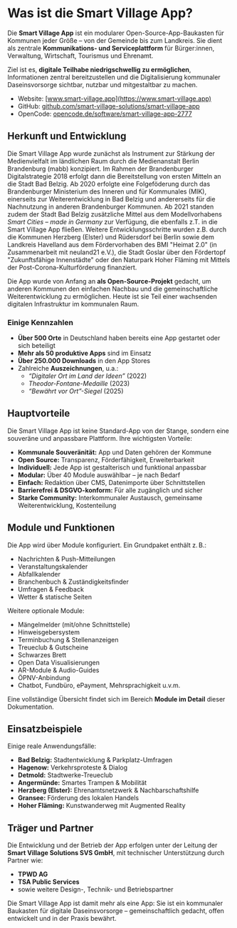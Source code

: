 # Was ist die Smart Village App?

Die **Smart Village App** ist ein modularer Open-Source-App-Baukasten für Kommunen jeder Größe – von der Gemeinde bis zum Landkreis. Sie dient als zentrale **Kommunikations- und Serviceplattform** für Bürger:innen, Verwaltung, Wirtschaft, Tourismus und Ehrenamt.

Ziel ist es, **digitale Teilhabe niedrigschwellig zu ermöglichen**, Informationen zentral bereitzustellen und die Digitalisierung kommunaler Daseinsvorsorge sichtbar, nutzbar und mitgestaltbar zu machen.

* Website: [www.smart-village.app](https://www.smart-village.app)
* GitHub: [github.com/smart-village-solutions/smart-village-app](https://github.com/smart-village-solutions/smart-village-app)
* OpenCode: [opencode.de/software/smart-village-app-2777](https://opencode.de/de/software/smart-village-app-2777)

## Herkunft und Entwicklung

Die Smart Village App wurde zunächst als Instrument zur Stärkung der Medienvielfalt im ländlichen Raum durch die Medienanstalt Berlin Brandenburg (mabb) konzipiert. Im Rahmen der Brandenburger Digitalstrategie 2018 erfolgt dann die Bereitstellung von ersten Mitteln an die Stadt Bad Belzig. Ab 2020 erfolgte eine Folgeföderung durch das Brandenburger Ministerium des Inneren und für Kommunales (MIK), einerseits zur Weiterentwicklung in Bad Belzig und andererseits für die Nachnutzung in anderen Brandenburger Kommunen. Ab 2021 standen zudem der Stadt Bad Belzig zusätzliche Mittel aus dem Modellvorhabens *Smart Cities – made in Germany* zur Verfügung, die ebenfalls z.T. in die Smart Village App fließen. Weitere Entwicklungsschritte wurden z.B. durch die Kommunen Herzberg (Elster) und Rüdersdorf bei Berlin sowie dem Landkreis Havelland aus dem Fördervorhaben des BMI "Heimat 2.0" (in Zusammenarbeit mit neuland21 e.V.), die Stadt Goslar über den Fördertopf "Zukunftsfähige Innenstädte" oder den Naturpark Hoher Fläming mit Mittels der Post-Corona-Kulturförderung finanziert.

Die App wurde von Anfang an **als Open-Source-Projekt** gedacht, um anderen Kommunen den einfachen Nachbau und die gemeinschaftliche Weiterentwicklung zu ermöglichen. Heute ist sie Teil einer wachsenden digitalen Infrastruktur im kommunalen Raum.

### Einige Kennzahlen

* **Über 500 Orte** in Deutschland haben bereits eine App gestartet oder sich beteiligt
* **Mehr als 50 produktive Apps** sind im Einsatz
* **Über 250.000 Downloads** in den App Stores
* Zahlreiche **Auszeichnungen**, u.a.:
    * *“Digitaler Ort im Land der Ideen”* (2022)
    * *Theodor-Fontane-Medaille* (2023)
    * *“Bewährt vor Ort”-Siegel* (2025)

## Hauptvorteile

Die Smart Village App ist keine Standard-App von der Stange, sondern eine souveräne und anpassbare Plattform. Ihre wichtigsten Vorteile:

* **Kommunale Souveränität:** App und Daten gehören der Kommune
* **Open Source:** Transparenz, Förderfähigkeit, Erweiterbarkeit
* **Individuell:** Jede App ist gestalterisch und funktional anpassbar
* **Modular:** Über 40 Module auswählbar – je nach Bedarf
* **Einfach:** Redaktion über CMS, Datenimporte über Schnittstellen
* **Barrierefrei & DSGVO-konform:** Für alle zugänglich und sicher
* **Starke Community:** Interkommunaler Austausch, gemeinsame Weiterentwicklung, Kostenteilung

## Module und Funktionen

Die App wird über Module konfiguriert. Ein Grundpaket enthält z. B.:

* Nachrichten & Push-Mitteilungen
* Veranstaltungskalender
* Abfallkalender
* Branchenbuch & Zuständigkeitsfinder
* Umfragen & Feedback
* Wetter & statische Seiten

Weitere optionale Module:

* Mängelmelder (mit/ohne Schnittstelle)
* Hinweisgebersystem
* Terminbuchung & Stellenanzeigen
* Treueclub & Gutscheine
* Schwarzes Brett
* Open Data Visualisierungen
* AR-Module & Audio-Guides
* ÖPNV-Anbindung
* Chatbot, Fundbüro, ePayment, Mehrsprachigkeit u.v.m.

Eine vollständige Übersicht findet sich im Bereich **Module im Detail** dieser Dokumentation.

## Einsatzbeispiele

Einige reale Anwendungsfälle:

* **Bad Belzig:** Stadtentwicklung & Parkplatz-Umfragen
* **Hagenow:** Verkehrsproteste & Dialog
* **Detmold:** Stadtwerke-Treueclub
* **Angermünde:** Smartes Trampen & Mobilität
* **Herzberg (Elster):** Ehrenamtsnetzwerk & Nachbarschaftshilfe
* **Gransee:** Förderung des lokalen Handels
* **Hoher Fläming:** Kunstwanderweg mit Augmented Reality

## Träger und Partner

Die Entwicklung und der Betrieb der App erfolgen unter der Leitung der **Smart Village Solutions SVS GmbH**, mit technischer Unterstützung durch Partner wie:

* **TPWD AG**
* **TSA Public Services**
* sowie weitere Design-, Technik- und Betriebspartner

Die Smart Village App ist damit mehr als eine App: Sie ist ein kommunaler Baukasten für digitale Daseinsvorsorge – gemeinschaftlich gedacht, offen entwickelt und in der Praxis bewährt.
